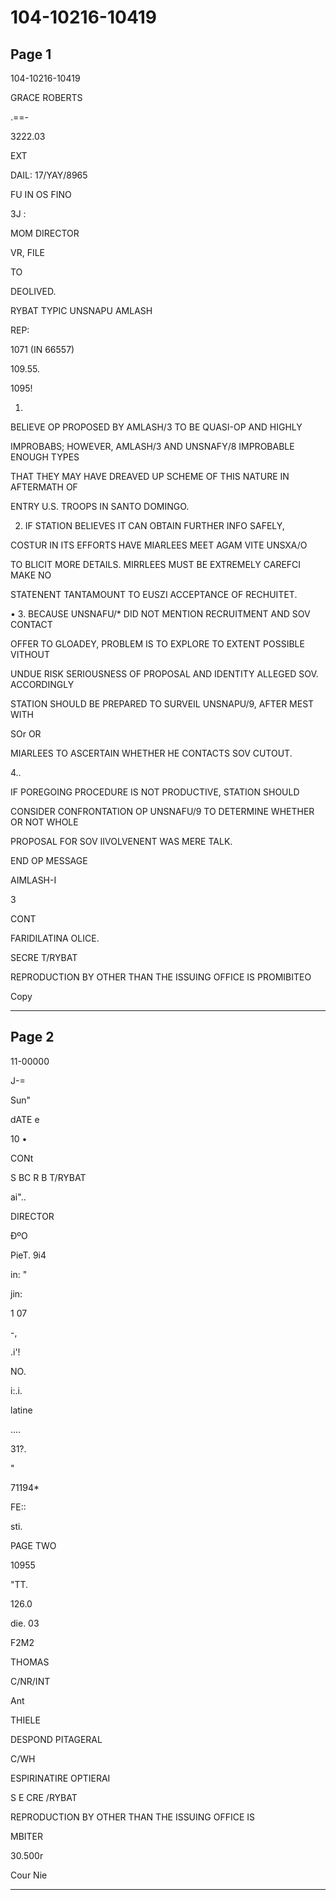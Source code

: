 # 104-10216-10419

## Page 1

104-10216-10419

GRACE ROBERTS

.==-

3222.03

EXT

DAIL: 17/YAY/8965

FU IN OS FINO

3J :

MOM DIRECTOR

VR, FILE

TO

DEOLIVED.

RYBAT TYPIC UNSNAPU AMLASH

REP:

1071 (IN 66557)

109.55.

1095!

1.

BELIEVE OP PROPOSED BY AMLASH/3 TO BE QUASI-OP AND HIGHLY

IMPROBABS; HOWEVER, AMLASH/3 AND UNSNAFY/8 IMPROBABLE ENOUGH TYPES

THAT THEY MAY HAVE DREAVED UP SCHEME OF THIS NATURE IN AFTERMATH OF

ENTRY U.S. TROOPS IN SANTO DOMINGO.

2. IF STATION BELIEVES IT CAN OBTAIN FURTHER INFO SAFELY,

COSTUR IN ITS EFFORTS HAVE MIARLEES MEET AGAM VITE UNSXA/O

TO BLICIT MORE DETAILS. MIRRLEES MUST BE EXTREMELY CAREFCI MAKE NO

STATENENT TANTAMOUNT TO EUSZI ACCEPTANCE OF RECHUITET.

• 3. BECAUSE UNSNAFU/* DID NOT MENTION RECRUITMENT AND SOV CONTACT

OFFER TO GLOADEY, PROBLEM IS TO EXPLORE TO EXTENT POSSIBLE VITHOUT

UNDUE RISK SERIOUSNESS OF PROPOSAL AND IDENTITY ALLEGED SOV. ACCORDINGLY

STATION SHOULD BE PREPARED TO SURVEIL UNSNAPU/9, AFTER MEST WITH

SOr OR

MIARLEES TO ASCERTAIN WHETHER HE CONTACTS SOV CUTOUT.

4..

IF POREGOING PROCEDURE IS NOT PRODUCTIVE, STATION SHOULD

CONSIDER CONFRONTATION OP UNSNAFU/9 TO DETERMINE WHETHER OR NOT WHOLE

PROPOSAL FOR SOV IIVOLVENENT WAS MERE TALK.

END OP MESSAGE

AIMLASH-I

3

CONT

FARIDILATINA OLICE.

SECRE T/RYBAT

REPRODUCTION BY OTHER THAN THE ISSUING OFFICE IS PROMIBITEO

Copy

---

## Page 2

11-00000

J-=

Sun"

dATE e

10 •

CONt

S BC R B T/RYBAT

ai"..

DIRECTOR

ĐºO

PieT. 9i4

in: "

jin:

1 07

-,

.i'!

NO.

i:.i.

latine

....

31?.

"

71194*

FE::

sti.

PAGE TWO

10955

"TT.

126.0

die. 03

F2M2

THOMAS

C/NR/INT

Ant

THIELE

DESPOND PITAGERAL

C/WH

ESPIRINATIRE OPTIERAI

S E CRE /RYBAT

REPRODUCTION BY OTHER THAN THE ISSUING OFFICE IS

MBITER

30.500r

Cour Nie

---

